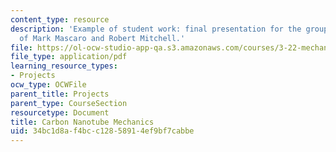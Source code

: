 ```yaml
---
content_type: resource
description: 'Example of student work: final presentation for the group project, courtesy
  of Mark Mascaro and Robert Mitchell.'
file: https://ol-ocw-studio-app-qa.s3.amazonaws.com/courses/3-22-mechanical-behavior-of-materials-spring-2008/34bc1d8af4bcc12858914ef9bf7cabbe_cnt_mech_pres.pdf
file_type: application/pdf
learning_resource_types:
- Projects
ocw_type: OCWFile
parent_title: Projects
parent_type: CourseSection
resourcetype: Document
title: Carbon Nanotube Mechanics
uid: 34bc1d8a-f4bc-c128-5891-4ef9bf7cabbe
---
```

